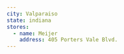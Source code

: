 ```yaml
---
city: Valparaiso
state: indiana
stores:
  - name: Meijer
    address: 405 Porters Vale Blvd.
---
```

